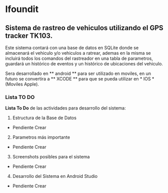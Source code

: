 # Ifoundit

## Sistema de rastreo de vehiculos utilizando el GPS tracker TK103.

Este sistema contará con una base de datos en SQLite donde se almacenará el vehiculo y/o vehiculos a ratrear, ademas en la misma se incluirá todos los comandos del rastreador en una tabla de parametros, guardará un histórico de eventos y un histórico de ubicaciones del vehiculo.

Sera desarrollado en ** android ** para ser utilizado en moviles, en un futuro se convertira a ** XCODE ** para que se pueda utilizar en * IOS * (Moviles Apple).

### Lista TO DO

**Lista To Do** de las actividades para desarrollo del sistema:

1. Estructura de la Base de Datos
  - Pendiente Crear
2. Parametros más importante
  - Pendiente Crear    
3. Screenshots posibles para el sistema
  - Pendiente Crear
4. Desarrollo del Sistema en Android Studio
  - Pendiente Crear
